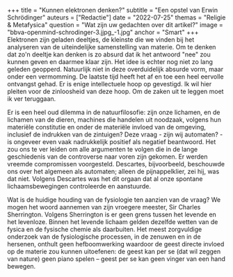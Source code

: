 +++
title = "Kunnen elektronen denken?"
subtitle = "Een opstel van Erwin Schrödinger"
auteurs = ["Redactie"]
date = "2022-07-25"
themas = "Religie & Metafysica"
question = "Wat zijn uw gedachten over dit artikel?"
image = "bbva-openmind-schrodinger-3.jjpg_-1.jpg"
anchor = "Smart"
+++
Elektronen zijn geladen deeltjes, de kleinste die we vinden bij het analyseren van de uiteindelijke samenstelling van materie. Om te denken dat zo'n deeltje kan denken is zo absurd dat ik het antwoord "nee" zou kunnen geven en daarmee klaar zijn. Het idee is echter nog niet zo lang geleden geopperd. Natuurlijk niet in deze overduidelijk absurde vorm, maar onder een vermomming. De laatste tijd heeft het af en toe een heel eervolle ontvangst gehad. Er is enige intellectuele hoop op gevestigd. Ik wil hier pleiten voor de zinloosheid van deze hoop. Om de zaken uit te leggen moet ik ver teruggaan.

Er is een heel oud dilemma in de natuurfilosofie: zijn onze lichamen, en de lichamen van de dieren, machines die handelen uit noodzaak, volgens hun materiële constitutie en onder de materiële invloed van de omgeving, inclusief de indrukken van de zintuigen? Deze vraag - zijn wij automaten? - is ongeveer even vaak nadrukkelijk positief als negatief beantwoord. Het zou ons te ver leiden om alle argumenten te volgen die in de lange geschiedenis van de controverse naar voren zijn gekomen. Er werden vreemde compromissen voorgesteld. Descartes, bijvoorbeeld, beschouwde ons over het algemeen als automaten; alleen de pijnappelklier, zei hij, was dat niet. Volgens Descartes was het dit orgaan dat al onze spontane lichaamsbewegingen controleerde en aanstuurde.

Wat is de huidige houding van de fysiologie ten aanzien van de vraag? We mogen het woord aannemen van zijn vroegere meester, Sir Charles Sherrington. Volgens Sherrington is er geen grens tussen het levende en het levenloze. Binnen het levende lichaam gelden dezelfde wetten van de fysica en de fysische chemie als daarbuiten. Het meest zorgvuldige onderzoek van de fysiologische processen, in de zenuwen en in de hersenen, onthult geen hefboomwerking waardoor de geest directe invloed op de materie zou kunnen uitoefenen: de geest kan per se (dat wil zeggen van nature) geen piano spelen – geest per se kan geen vinger van een hand bewegen.